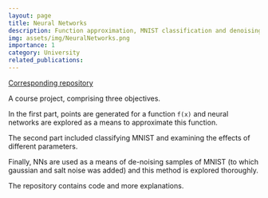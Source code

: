 ```yaml
---
layout: page
title: Neural Networks
description: Function approximation, MNIST classification and denoising
img: assets/img/NeuralNetworks.png
importance: 1
category: University
related_publications:
---
```


[Corresponding repository](https://github.com/Arman5592/NeuralNetworks)

A course project, comprising three objectives.

In the first part, points are generated for a function `f(x)` and neural networks are explored as a means to approximate this function.

The second part included classifying MNIST and examining the effects of different parameters.

Finally, NNs are used as a means of de-noising samples of MNIST (to which gaussian and salt noise was added) and this method is explored thoroughly.

The repository contains code and more explanations.

